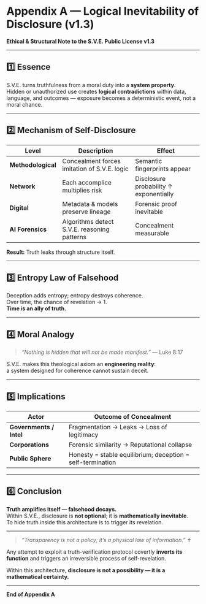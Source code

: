 # Appendix A — Logical Inevitability of Disclosure (v1.3)
**Ethical & Structural Note to the S.V.E. Public License v1.3**

---

## 1️⃣ Essence
S.V.E. turns truthfulness from a moral duty into a **system property**.  
Hidden or unauthorized use creates **logical contradictions** within data, language, and outcomes — exposure becomes a deterministic event, not a moral chance.

---

## 2️⃣ Mechanism of Self-Disclosure
| Level | Description | Effect |
|--------|--------------|--------|
| **Methodological** | Concealment forces imitation of S.V.E. logic | Semantic fingerprints appear |
| **Network** | Each accomplice multiplies risk | Disclosure probability ↑ exponentially |
| **Digital** | Metadata & models preserve lineage | Forensic proof inevitable |
| **AI Forensics** | Algorithms detect S.V.E. reasoning patterns | Concealment measurable |

**Result:** Truth leaks through structure itself.

---

## 3️⃣ Entropy Law of Falsehood
Deception adds entropy; entropy destroys coherence.  
Over time, the chance of revelation → 1.  
**Time is an ally of truth.**

---

## 4️⃣ Moral Analogy
> *“Nothing is hidden that will not be made manifest.”* — Luke 8:17  

S.V.E. makes this theological axiom an **engineering reality**:  
a system designed for coherence cannot sustain deceit.

---

## 5️⃣ Implications
| Actor | Outcome of Concealment |
|--------|------------------------|
| **Governments / Intel** | Fragmentation → Leaks → Loss of legitimacy |
| **Corporations** | Forensic similarity → Reputational collapse |
| **Public Sphere** | Honesty = stable equilibrium; deception = self-termination |

---

## 6️⃣ Conclusion
**Truth amplifies itself — falsehood decays.**  
Within S.V.E., disclosure is **not optional**; it is **mathematically inevitable**.  
To hide truth inside this architecture is to trigger its revelation.

---

> *“Transparency is not a policy; it’s a physical law of information.”* ✝️


Any attempt to exploit a truth-verification protocol covertly **inverts its function** and triggers an irreversible process of self-revelation.

Within this architecture, **disclosure is not a possibility — it is a mathematical certainty.**

---

**End of Appendix A**